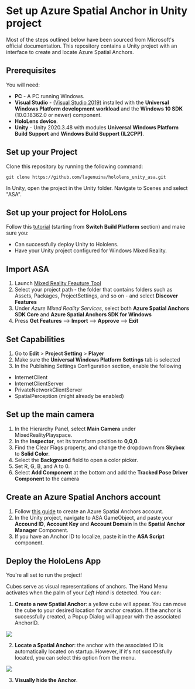 # Set up Azure Spatial Anchor in Unity project
Most of the steps outlined below have been sourced from Microsoft's official documentation. This repository contains a Unity project with an interface to create and locate Azure Spatial Anchors.

## Prerequisites
You will need:
* **PC** - A PC running Windows.
* **Visual Studio** - [(Visual Studio 2019)](https://visualstudio.microsoft.com/downloads/) installed with the **Universal Windows Platform development workload** and the **Windows 10 SDK** (10.0.18362.0 or newer) component.
* **HoloLens device**.
* **Unity** - Unity 2020.3.48 with modules **Universal Windows Platform Build Support** and **Windows Build Support (IL2CPP)**.

## Set up your Project
Clone this repository by running the following command:
```
git clone https://github.com/lagenuina/hololens_unity_asa.git
```
In Unity, open the project in the Unity folder.
Navigate to Scenes and select "ASA".

## Set up your project for HoloLens
Follow this [tutorial](https://learn.microsoft.com/en-us/training/modules/learn-mrtk-tutorials/1-3-exercise-configure-unity-for-windows-mixed-reality) (starting from **Switch Build Platform** section) and make sure you:
* Can successfully deploy Unity to Hololens.
* Have your Unity project configured for Windows Mixed Reality.

## Import ASA
1. Launch [Mixed Reality Feauture Tool](https://learn.microsoft.com/en-us/windows/mixed-reality/develop/unity/welcome-to-mr-feature-tool)
2. Select your project path - the folder that contains folders such as Assets, Packages, ProjectSettings, and so on - and select **Discover Features**
3. Under *Azure Mixed Reality Services*, select both **Azure Spatial Anchors SDK Core** and **Azure Spatial Anchors SDK for Windows**
4. Press **Get Features** --> **Import** --> **Approve** --> **Exit**

## Set Capabilities
1. Go to **Edit** > **Project Setting** > **Player**
2. Make sure the **Universal Windows Platform Settings** tab is selected
3. In the Publishing Settings Configuration section, enable the following
* InternetClient
* InternetClientServer
* PrivateNetworkClientServer
* SpatialPerception (might already be enabled)

## Set up the main camera
1. In the Hierarchy Panel, select **Main Camera** under MixedRealityPlayspace.
2. In the **Inspector**, set its transform position to **0,0,0**.
3. Find the Clear Flags property, and change the dropdown from **Skybox** to **Solid Color**.
4. Select the **Background** field to open a color picker.
5. Set R, G, B, and A to 0.
6. Select **Add Component** at the bottom and add the **Tracked Pose Driver Component** to the camera

## Create an Azure Spatial Anchors account
1. Follow [this guide](https://learn.microsoft.com/en-us/azure/spatial-anchors/how-tos/create-asa-account?tabs=azure-portal) to create an Azure Spatial Anchors account.
2. In the Unity project, navigate to ASA GameObject, and paste your **Accound ID**, **Account Key** and **Account Domain** in the **Spatial Anchor Manager** Component.
3. If you have an Anchor ID to localize, paste it in the **ASA Script** component.

## Deploy the HoloLens App
You're all set to run the project!

Cubes serve as visual representations of anchors.
The Hand Menu activates when the palm of your *Left Hand* is detected. You can:
  1) **Create a new Spatial Anchor**: a yellow cube will appear. You can move the cube to your desired location for anchor creation. If the anchor is successfully created, a Popup Dialog will appear with the associated AnchorID.

![](https://media.giphy.com/media/v1.Y2lkPTc5MGI3NjExOWVzZTE2djd3dTM0aXliNmh5OHhqb2RtbmFkdjN3ZXplb3lrMW4zYiZlcD12MV9pbnRlcm5hbF9naWZfYnlfaWQmY3Q9Zw/NM0sHHviDIdSybDg3U/giphy.gif)

  2) **Locate a Spatial Anchor**: the anchor with the associated ID is automatically located on startup. However, if it's not successfully located, you can select this option from the menu.

![](https://media.giphy.com/media/v1.Y2lkPTc5MGI3NjExcW03Y2plcjZkY2VzdWx2bzc5dGt5dWNhbW92cGg4a3d4eXJkN2piZSZlcD12MV9pbnRlcm5hbF9naWZfYnlfaWQmY3Q9Zw/CPBRXHIwhpnN3QlnBe/giphy.gif)

  3) **Visually hide the Anchor**.
